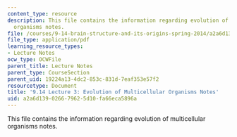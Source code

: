 ```yaml
---
content_type: resource
description: This file contains the information regarding evolution of multicellular
  organisms notes.
file: /courses/9-14-brain-structure-and-its-origins-spring-2014/a2a6d139026679625d10fa66eca5896a_MIT9_14S14_Lecture3.pdf
file_type: application/pdf
learning_resource_types:
- Lecture Notes
ocw_type: OCWFile
parent_title: Lecture Notes
parent_type: CourseSection
parent_uid: 19224a13-4dc2-853c-831d-7eaf353e57f2
resourcetype: Document
title: '9.14 Lecture 3: Evolution of Multicellular Organisms Notes'
uid: a2a6d139-0266-7962-5d10-fa66eca5896a
---
```

This file contains the information regarding evolution of multicellular organisms notes.

